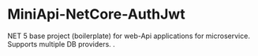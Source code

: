 # MiniApi-NetCore-AuthJwt
NET 5 base project (boilerplate) for web-Api applications for microservice. Supports multiple DB providers. .
